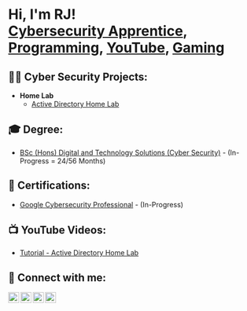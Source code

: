 <h1>Hi, I'm RJ! 
  <br/>
  <a href="https://www.linkedin.com/in/ieuan-phillips-54aa12216/">Cybersecurity Apprentice</a>,
  <a href="https://github.com/RJ-iiwii">Programming</a>,  
  <a href="https://www.youtube.com/@iiwii_">YouTube</a>, 
  <a href="https://steamcommunity.com/id/iiwii_/">Gaming</a>
</h1>

<h2>👨‍💻 Cyber Security Projects:</h2>

- <b>Home Lab</b>
  - [Active Directory Home Lab](https://github.com/RJ-iiwii/ActiveDirectoryLab)

<h2>🎓 Degree:</h2>

  - [BSc (Hons) Digital and Technology Solutions (Cyber Security)](https://www.southwales.ac.uk/degree-apprenticeships/apprenticeships-students/digital-and-technology-degree-apprenticeships/bsc-hons-digital-and-technology-solutions-cyber-security/) - (In-Progress = 24/56 Months)
  
<h2>📄 Certifications:</h2>

  - [Google Cybersecurity Professional](...) - (In-Progress)

<h2>📺 YouTube Videos:</h2>

- [Tutorial - Active Directory Home Lab](https://www.youtube.com/)

<h2> 🤳 Connect with me:</h2>

[<img align="left" alt="RJ | LinkedIn" width="22px" src="https://cdn.jsdelivr.net/npm/simple-icons@v3/icons/linkedin.svg" />][linkedin]
[<img align="left" alt="RJ | YouTube" width="22px" src="https://cdn.jsdelivr.net/npm/simple-icons@v3/icons/youtube.svg" />][youtube]
[<img align="left" alt="RJ | Twitter" width="22px" src="https://cdn.jsdelivr.net/npm/simple-icons@v3/icons/twitter.svg" />][twitter]
[<img align="left" alt="RJ | Instagram" width="22px" src="https://cdn.jsdelivr.net/npm/simple-icons@v3/icons/instagram.svg" />][instagram]

[twitter]: https://twitter.com/rj_iiwii
[youtube]: https://www.youtube.com/@iiwii_/
[instagram]: https://www.instagram.com/rj_iiwii/
[linkedin]: https://www.linkedin.com/in/ieuan-phillips-54aa12216/
